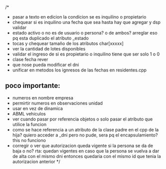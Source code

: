 /*
* pasar a texto en edicion la condicion se es inquilino o propietario
* chequear si es inquilino una fecha que sea hasta hay que agregar y dsp validar
* estado activo o no es de usuario o persona? o de ambos? arreglar eso pq esta duplicado el atributo _estado
* tocas y chequear tamaño de los atributos char[xxxxx]
* ver la cantidad de lotes disponibles
* validar el ingreso de si es propietario o inquilino tiene que ser solo 1 o 0
* clase fecha rever
* que nose pueda modificar el dni
* unificar en metodos los ignresos de las fechas en residentes.cpp


poco importante:
----------------
* numeros en nombre empresa
* permirtir numeros en observaciones unidad
* usar <vector> en vez de dinamica
* ABML vehiculos
* ver cuando pasar por referencia objetos o solo pasar el atributo que utilice la funcion
* como se hace referencia a un atributo de la clase padre en el cpp de la hija? quiero acceder a _dni pero no pude, sera pq el encapsulamiento? this no funciono
* corregir o ver que autorizacion queda vigente si la persona se da de baja o no? rta: quedan vigentes en caso que la persona se vuelva a dar de alta con el mismo dni entonces quedaria con el mismo id que tenia la autorizacion anterior
*/
